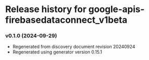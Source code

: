 # Release history for google-apis-firebasedataconnect_v1beta

### v0.1.0 (2024-09-29)

* Regenerated from discovery document revision 20240924
* Regenerated using generator version 0.15.1


